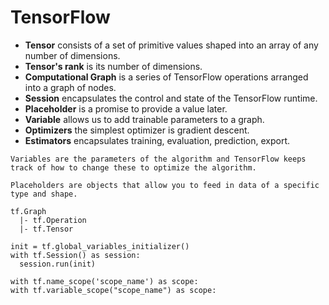 # TensorFlow

- **Tensor** consists of a set of primitive values shaped into an array of any number of dimensions.
- **Tensor's rank** is its number of dimensions.
- **Computational Graph** is a series of TensorFlow operations arranged into a graph of nodes.
- **Session** encapsulates the control and state of the TensorFlow runtime.
- **Placeholder** is a promise to provide a value later.
- **Variable** allows us to add trainable parameters to a graph.
- **Optimizers** the simplest optimizer is gradient descent.
- **Estimators** encapsulates training, evaluation, prediction, export.

```
Variables are the parameters of the algorithm and TensorFlow keeps track of how to change these to optimize the algorithm.

Placeholders are objects that allow you to feed in data of a specific type and shape.

tf.Graph
  |- tf.Operation
  |- tf.Tensor
```

```
init = tf.global_variables_initializer()
with tf.Session() as session:
  session.run(init)
```

```
with tf.name_scope('scope_name') as scope:
with tf.variable_scope("scope_name") as scope:
```
